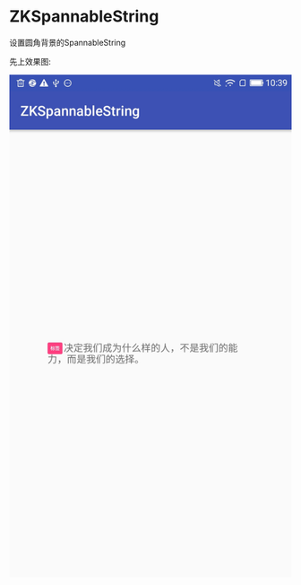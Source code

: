 # ZKSpannableString
设置圆角背景的SpannableString

先上效果图:<br>

![](https://github.com/zyldzs/ZKSpannableString/blob/master/image/abc.jpg)